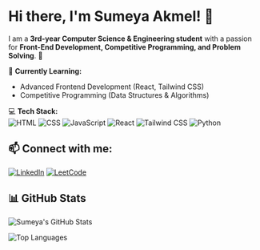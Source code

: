 # Hi there, I'm Sumeya Akmel! 👋

I am a **3rd-year Computer Science & Engineering student** with a passion for **Front-End Development, Competitive Programming, and Problem Solving**. 🚀 

🌱 **Currently Learning:**  
- Advanced Frontend Development (React, Tailwind CSS)  
- Competitive Programming (Data Structures & Algorithms)  

💻 **Tech Stack:**  
![HTML](https://img.shields.io/badge/-HTML-orange?style=flat-square&logo=html5)
![CSS](https://img.shields.io/badge/-CSS-blue?style=flat-square&logo=css3)
![JavaScript](https://img.shields.io/badge/-JavaScript-yellow?style=flat-square&logo=javascript)
![React](https://img.shields.io/badge/-React-blue?style=flat-square&logo=react)
![Tailwind CSS](https://img.shields.io/badge/-TailwindCSS-blue?style=flat-square&logo=tailwindcss)
![Python](https://img.shields.io/badge/-Python-blue?style=flat-square&logo=python)

## 📫 Connect with me:
[![LinkedIn](https://img.shields.io/badge/LinkedIn-0A66C2?style=for-the-badge&logo=linkedin&logoColor=white)](https://www.linkedin.com/in/sumeya-akmel/)
[![LeetCode](https://img.shields.io/badge/-LeetCode-orange?style=flat-square&logo=leetcode)](https://leetcode.com/u/Ayemus/)

## 📊 GitHub Stats  

![Sumeya's GitHub Stats](https://github-readme-stats.vercel.app/api?username=sumeya-ak&show_icons=true&theme=dark&border_radius=10)  

![Top Languages](https://github-readme-stats.vercel.app/api/top-langs/?username=sumeya-ak&layout=compact&theme=dark&border_radius=10)

